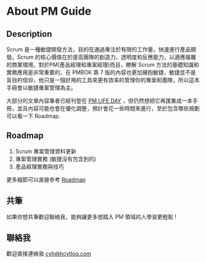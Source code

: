 ---
---
# About PM Guide

## Description

Scrum 是一種敏捷開發方法，目的在通過專注於有限的工作量，快速進行產品開發。Scrum
的核心價值在於提高團隊的創造力、透明度和反應能力，以適應複雜的商業環境，對於PM(產品經理和專案經理)而且，瞭解 Scrum
方法的基礎知識和實務應用是非常重要的，在 PMBOK 第 7 版的內容也更加擁抱敏捷，敏捷並不是盲目的信仰，他只是一個好用的工具來更有效率的管理你的專案和團隊，所以這本手冊會以敏捷專案管理為主。

大部分的文章內容筆者已經刊登在 [PM LIFE DAY](https://pmlife.day/project) ，但仍然想把它再匯集成一本手冊，並且內容可能也會在優化調整，預計會花一些時間來進行，至於包含哪些規劃可以看一下 Roadmap.


## Roadmap

1. Scrum 專案管理資料更新 
2. 專案管理實務 (敏捷沒有包含到的)
3. 產品經理實務與技巧

更多細節可以直接參考 [Roadmap](https://github.com/HCYT/PM-Guide/issues/1)

## 共筆

如果你想共筆歡迎聯絡我，能夠讓更多想踏入 PM 領域的人學習更輕鬆 !

## 聯絡我

歡迎直接連絡我 cyh@hcytlog.com
